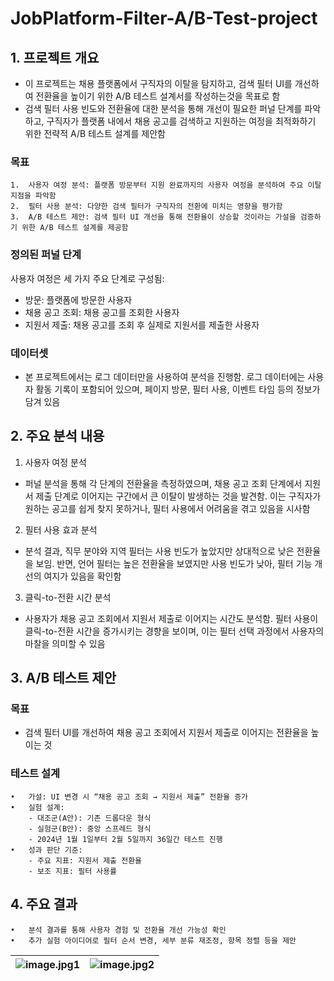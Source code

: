 # JobPlatform-Filter-A/B-Test-project

## 1. 프로젝트 개요


- 이 프로젝트는 채용 플랫폼에서 구직자의 이탈을 탐지하고, 검색 필터 UI를 개선하여 전환율을 높이기 위한 A/B 테스트 설계서를 작성하는것을 목표로 함
- 검색 필터 사용 빈도와 전환율에 대한 분석을 통해 개선이 필요한 퍼널 단계를 파악하고, 구직자가 플랫폼 내에서 채용 공고를 검색하고 지원하는 여정을 최적화하기 위한 전략적 A/B 테스트 설계를 제안함

### 목표

	1.	사용자 여정 분석: 플랫폼 방문부터 지원 완료까지의 사용자 여정을 분석하여 주요 이탈 지점을 파악함
	2.	필터 사용 분석: 다양한 검색 필터가 구직자의 전환에 미치는 영향을 평가함
	3.	A/B 테스트 제안: 검색 필터 UI 개선을 통해 전환율이 상승할 것이라는 가설을 검증하기 위한 A/B 테스트 설계를 제공함


### 정의된 퍼널 단계

사용자 여정은 세 가지 주요 단계로 구성됨:
- 방문: 플랫폼에 방문한 사용자
- 채용 공고 조회: 채용 공고를 조회한 사용자
- 지원서 제출: 채용 공고를 조회 후 실제로 지원서를 제출한 사용자


### 데이터셋

- 본 프로젝트에서는 로그 데이터만을 사용하여 분석을 진행함. 로그 데이터에는 사용자 활동 기록이 포함되어 있으며, 페이지 방문, 필터 사용, 이벤트 타임 등의 정보가 담겨 있음


## 2. 주요 분석 내용

1. 사용자 여정 분석

- 퍼널 분석을 통해 각 단계의 전환율을 측정하였으며, 채용 공고 조회 단계에서 지원서 제출 단계로 이어지는 구간에서 큰 이탈이 발생하는 것을 발견함. 이는 구직자가 원하는 공고를 쉽게 찾지 못하거나, 필터 사용에서 어려움을 겪고 있음을 시사함

2. 필터 사용 효과 분석

- 분석 결과, 직무 분야와 지역 필터는 사용 빈도가 높았지만 상대적으로 낮은 전환율을 보임. 반면, 언어 필터는 높은 전환율을 보였지만 사용 빈도가 낮아, 필터 기능 개선의 여지가 있음을 확인함

3. 클릭-to-전환 시간 분석

- 사용자가 채용 공고 조회에서 지원서 제출로 이어지는 시간도 분석함. 필터 사용이 클릭-to-전환 시간을 증가시키는 경향을 보이며, 이는 필터 선택 과정에서 사용자의 마찰을 의미할 수 있음


## 3. A/B 테스트 제안

### 목표

- 검색 필터 UI를 개선하여 채용 공고 조회에서 지원서 제출로 이어지는 전환율을 높이는 것

### 테스트 설계

	•	가설: UI 변경 시 “채용 공고 조회 → 지원서 제출” 전환율 증가
	•	실험 설계:
		- 대조군(A안): 기존 드롭다운 형식
		- 실험군(B안): 중앙 스프레드 형식
		- 2024년 1월 1일부터 2월 5일까지 36일간 테스트 진행
	•	성과 판단 기준:
		- 주요 지표: 지원서 제출 전환율
		- 보조 지표: 필터 사용률

## 4. 주요 결과

	•	분석 결과를 통해 사용자 경험 및 전환율 개선 가능성 확인
	•	추가 실험 아이디어로 필터 순서 변경, 세부 분류 재조정, 항목 정렬 등을 제안

![image.jpg1](https://github.com/user-attachments/assets/fb50ca2d-964b-40bf-8607-ff801da7f5df) |![image.jpg2](https://github.com/user-attachments/assets/fb2bdcd1-8a19-4b7d-99f1-e0fd1c38bd05)
--- | --- | 
